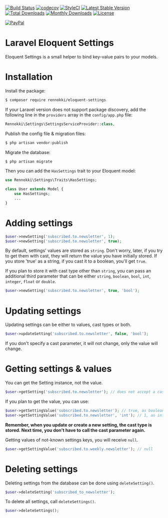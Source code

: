 [![Build Status](https://travis-ci.org/rennokki/eloquent-settings.svg?branch=master)](https://travis-ci.org/rennokki/eloquent-settings)
[![codecov](https://codecov.io/gh/rennokki/eloquent-settings/branch/master/graph/badge.svg)](https://codecov.io/gh/rennokki/eloquent-settings/branch/master)
[![StyleCI](https://github.styleci.io/repos/135289030/shield?branch=master)](https://github.styleci.io/repos/135289030)
[![Latest Stable Version](https://poser.pugx.org/rennokki/eloquent-settings/v/stable)](https://packagist.org/packages/rennokki/eloquent-settings)
[![Total Downloads](https://poser.pugx.org/rennokki/eloquent-settings/downloads)](https://packagist.org/packages/rennokki/eloquent-settings)
[![Monthly Downloads](https://poser.pugx.org/rennokki/eloquent-settings/d/monthly)](https://packagist.org/packages/rennokki/eloquent-settings)
[![License](https://poser.pugx.org/rennokki/eloquent-settings/license)](https://packagist.org/packages/rennokki/eloquent-settings)

[![PayPal](https://img.shields.io/badge/PayPal-donate-blue.svg)](https://paypal.me/rennokki)

# Laravel Eloquent Settings
Eloquent Settings is a small helper to bind key-value pairs to your models.

# Installation
Install the package:
```bash
$ composer require rennokki/eloquent-settings
```

If your Laravel version does not support package discovery, add the following line in the `providers` array in the `config/app.php` file:
```php
Rennokki\Settings\SettingsServiceProvider::class,
```

Publish the config file & migration files:
```bash
$ php artisan vendor:publish
```

Migrate the database:
```bash
$ php artisan migrate
```

Then you can add the `HasSettings` trait to your Eloquent model:
```php
use Rennokki\Settings\Traits\HasSettings;

class User extends Model {
    use HasSettings;
    ...
}
```

# Adding settings
```php
$user->newSetting('subscribed.to.newsletter', 1);
$user->newSetting('subscribed.to.newsletter', true);
```

By default, settings' values are stored as `string`. Don't worry, later, if you try to get them with cast,  they will return the value you have initially stored. If you store 'true' as a string, if you cast it to a boolean, you'll get `true`.

If you plan to store it with cast type other than `string`, you can pass an additional third parameter that can be either `string`, `boolean`, `bool`, `int`, `integer`, `float` or `double`.
```php
$user->newSetting('subscribed.to.newsletter', true, 'bool');
```

# Updating settings
Updating settings can be either to values, cast types or both.
```php
$user->updateSetting('subscribed.to.newsletter', false, 'bool');
```

If you don't specify a cast parameter, it will not change, only the value will change.

# Getting settings & values
You can get the Setting instance, not the value.
```php
$user->getSetting('subscribed.to.newsletter'); // does not accept a cast
```

If you plan to get the value, you can use:
```php
$user->getSettingValue('subscribed.to.newsletter'); // true, as boolean
$user->getSettingValue('subscribed.to.newsletter', 'int'); // 1, as integer
```

**Remember, when you update or create a new setting, the cast type is stored. Next time, you don't have to call the cast parameter again.**

Getting values of not-known settings keys, you will receive `null`.
```php
$user->getSettingValue('subscribed.to.weekly.newsletter'); // null
```

# Deleting settings
Deleting settings from the database can be done using `deleteSetting()`.
```php
$user->deleteSetting('subscribed_to_newsletter');
```

To delete all settings, call `deleteSettings()`.
```php
$user->deleteSettings();
```
